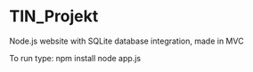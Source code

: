 # TIN_Projekt
Node.js website with SQLite database integration, made in MVC

To run type:
npm install
node app.js
